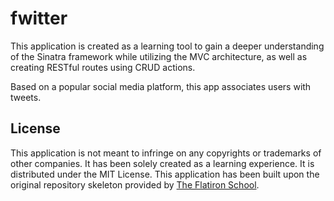 # fwitter

This application is created as a learning tool to gain a deeper understanding of the Sinatra framework while utilizing the MVC architecture, as well as creating RESTful routes using CRUD actions.

Based on a popular social media platform, this app associates users with tweets.

## License

This application is not meant to infringe on any copyrights or trademarks of other companies. It has been solely created as a learning experience. It is distributed under the MIT License. This application has been built upon the original repository skeleton provided by [The Flatiron School](http://flatironschool.com). 